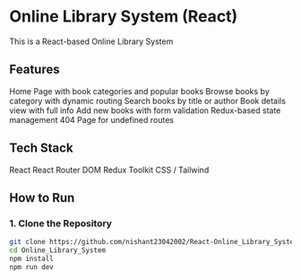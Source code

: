 # Online Library System (React)

This is a React-based Online Library System

## Features

 Home Page with book categories and popular books
 Browse books by category with dynamic routing
 Search books by title or author
 Book details view with full info
 Add new books with form validation
 Redux-based state management
 404 Page for undefined routes

## Tech Stack

React
React Router DOM
Redux Toolkit
CSS / Tailwind


## How to Run

### 1. Clone the Repository

```bash
git clone https://github.com/nishant23042002/React-Online_Library_System
cd Online_Library_System
npm install
npm run dev
